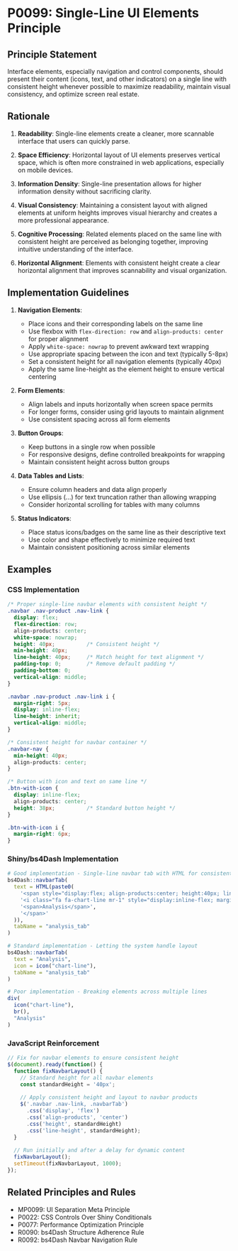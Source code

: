 # P0099: Single-Line UI Elements Principle

## Principle Statement

Interface elements, especially navigation and control components, should present their content (icons, text, and other indicators) on a single line with consistent height whenever possible to maximize readability, maintain visual consistency, and optimize screen real estate.

## Rationale

1. **Readability**: Single-line elements create a cleaner, more scannable interface that users can quickly parse.

2. **Space Efficiency**: Horizontal layout of UI elements preserves vertical space, which is often more constrained in web applications, especially on mobile devices.

3. **Information Density**: Single-line presentation allows for higher information density without sacrificing clarity.

4. **Visual Consistency**: Maintaining a consistent layout with aligned elements at uniform heights improves visual hierarchy and creates a more professional appearance.

5. **Cognitive Processing**: Related elements placed on the same line with consistent height are perceived as belonging together, improving intuitive understanding of the interface.

6. **Horizontal Alignment**: Elements with consistent height create a clear horizontal alignment that improves scannability and visual organization.

## Implementation Guidelines

1. **Navigation Elements**:
   - Place icons and their corresponding labels on the same line
   - Use flexbox with `flex-direction: row` and `align-products: center` for proper alignment
   - Apply `white-space: nowrap` to prevent awkward text wrapping
   - Use appropriate spacing between the icon and text (typically 5-8px)
   - Set a consistent height for all navigation elements (typically 40px)
   - Apply the same line-height as the element height to ensure vertical centering

2. **Form Elements**:
   - Align labels and inputs horizontally when screen space permits
   - For longer forms, consider using grid layouts to maintain alignment
   - Use consistent spacing across all form elements

3. **Button Groups**:
   - Keep buttons in a single row when possible
   - For responsive designs, define controlled breakpoints for wrapping
   - Maintain consistent height across button groups

4. **Data Tables and Lists**:
   - Ensure column headers and data align properly
   - Use ellipsis (...) for text truncation rather than allowing wrapping
   - Consider horizontal scrolling for tables with many columns

5. **Status Indicators**:
   - Place status icons/badges on the same line as their descriptive text
   - Use color and shape effectively to minimize required text
   - Maintain consistent positioning across similar elements

## Examples

### CSS Implementation

```css
/* Proper single-line navbar elements with consistent height */
.navbar .nav-product .nav-link {
  display: flex;
  flex-direction: row;
  align-products: center;
  white-space: nowrap;
  height: 40px;          /* Consistent height */
  min-height: 40px;
  line-height: 40px;     /* Match height for text alignment */
  padding-top: 0;        /* Remove default padding */
  padding-bottom: 0;
  vertical-align: middle;
}

.navbar .nav-product .nav-link i {
  margin-right: 5px;
  display: inline-flex;
  line-height: inherit;
  vertical-align: middle;
}

/* Consistent height for navbar container */
.navbar-nav {
  min-height: 40px;
  align-products: center;
}

/* Button with icon and text on same line */
.btn-with-icon {
  display: inline-flex;
  align-products: center;
  height: 38px;          /* Standard button height */
}

.btn-with-icon i {
  margin-right: 6px;
}
```

### Shiny/bs4Dash Implementation

```r
# Good implementation - Single-line navbar tab with HTML for consistent height
bs4Dash::navbarTab(
  text = HTML(paste0(
    '<span style="display:flex; align-products:center; height:40px; line-height:40px;">',
    '<i class="fa fa-chart-line mr-1" style="display:inline-flex; margin-right:5px;"></i>',
    '<span>Analysis</span>',
    '</span>'
  )),
  tabName = "analysis_tab"
)

# Standard implementation - Letting the system handle layout
bs4Dash::navbarTab(
  text = "Analysis", 
  icon = icon("chart-line"),
  tabName = "analysis_tab"
)

# Poor implementation - Breaking elements across multiple lines
div(
  icon("chart-line"),
  br(),
  "Analysis"
)
```

### JavaScript Reinforcement

```js
// Fix for navbar elements to ensure consistent height
$(document).ready(function() {
  function fixNavbarLayout() {
    // Standard height for all navbar elements
    const standardHeight = '40px';
    
    // Apply consistent height and layout to navbar products
    $('.navbar .nav-link, .navbarTab')
      .css('display', 'flex')
      .css('align-products', 'center')
      .css('height', standardHeight)
      .css('line-height', standardHeight);
  }
  
  // Run initially and after a delay for dynamic content
  fixNavbarLayout();
  setTimeout(fixNavbarLayout, 1000);
});
```

## Related Principles and Rules

- MP0099: UI Separation Meta Principle
- P0022: CSS Controls Over Shiny Conditionals
- P0077: Performance Optimization Principle
- R0090: bs4Dash Structure Adherence Rule
- R0092: bs4Dash Navbar Navigation Rule

